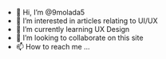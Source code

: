 - 👋 Hi, I’m @9molada5
- 👀 I’m interested in articles relating to UI/UX
- 🌱 I’m currently learning UX Design 
- 💞️ I’m looking to collaborate on this site
- 📫 How to reach me ...

<!---
9molada5/9molada5 is a ✨ special ✨ repository because its `README.md` (this file) appears on your GitHub profile.
You can click the Preview link to take a look at your changes.
--->
